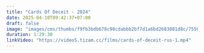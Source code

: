```yaml
---
title: "Cards Of Deceit - 2024"
date: 2025-04-10T09:42:37+07:00
draft: false
image: "images/cms/thumbs/f9fb3bdb678c98cdabbb2bf7d1a6bd2683881d8c/75566_igra_i_kovarstvo_240_335_0_70.jpg"
duration: 1:29:30
linkVideo: "https://video5.tizam.cc/films/cards-of-deceit-rus-1.mp4"
---
```

